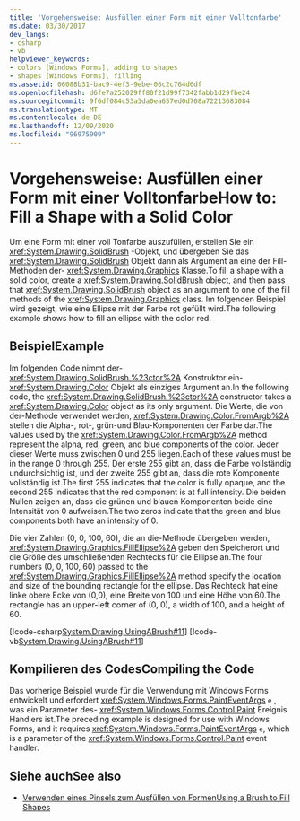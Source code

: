 ```yaml
---
title: 'Vorgehensweise: Ausfüllen einer Form mit einer Volltonfarbe'
ms.date: 03/30/2017
dev_langs:
- csharp
- vb
helpviewer_keywords:
- colors [Windows Forms], adding to shapes
- shapes [Windows Forms], filling
ms.assetid: 06088b31-bac9-4ef3-9ebe-06c2c764d6df
ms.openlocfilehash: d6fe7a252029ff80f21d99f7342fabb1d29fbe24
ms.sourcegitcommit: 9f6df084c53a3da0ea657ed0d708a72213683084
ms.translationtype: MT
ms.contentlocale: de-DE
ms.lasthandoff: 12/09/2020
ms.locfileid: "96975909"
---
```

# <a name="how-to-fill-a-shape-with-a-solid-color"></a><span data-ttu-id="a4b7d-102">Vorgehensweise: Ausfüllen einer Form mit einer Volltonfarbe</span><span class="sxs-lookup"><span data-stu-id="a4b7d-102">How to: Fill a Shape with a Solid Color</span></span>
<span data-ttu-id="a4b7d-103">Um eine Form mit einer voll Tonfarbe auszufüllen, erstellen Sie ein <xref:System.Drawing.SolidBrush> -Objekt, und übergeben Sie das <xref:System.Drawing.SolidBrush> Objekt dann als Argument an eine der Fill-Methoden der- <xref:System.Drawing.Graphics> Klasse.</span><span class="sxs-lookup"><span data-stu-id="a4b7d-103">To fill a shape with a solid color, create a <xref:System.Drawing.SolidBrush> object, and then pass that <xref:System.Drawing.SolidBrush> object as an argument to one of the fill methods of the <xref:System.Drawing.Graphics> class.</span></span> <span data-ttu-id="a4b7d-104">Im folgenden Beispiel wird gezeigt, wie eine Ellipse mit der Farbe rot gefüllt wird.</span><span class="sxs-lookup"><span data-stu-id="a4b7d-104">The following example shows how to fill an ellipse with the color red.</span></span>  
  
## <a name="example"></a><span data-ttu-id="a4b7d-105">Beispiel</span><span class="sxs-lookup"><span data-stu-id="a4b7d-105">Example</span></span>  
 <span data-ttu-id="a4b7d-106">Im folgenden Code nimmt der- <xref:System.Drawing.SolidBrush.%23ctor%2A> Konstruktor ein- <xref:System.Drawing.Color> Objekt als einziges Argument an.</span><span class="sxs-lookup"><span data-stu-id="a4b7d-106">In the following code, the <xref:System.Drawing.SolidBrush.%23ctor%2A> constructor takes a <xref:System.Drawing.Color> object as its only argument.</span></span> <span data-ttu-id="a4b7d-107">Die Werte, die von der-Methode verwendet werden, <xref:System.Drawing.Color.FromArgb%2A> stellen die Alpha-, rot-, grün-und Blau-Komponenten der Farbe dar.</span><span class="sxs-lookup"><span data-stu-id="a4b7d-107">The values used by the <xref:System.Drawing.Color.FromArgb%2A> method represent the alpha, red, green, and blue components of the color.</span></span> <span data-ttu-id="a4b7d-108">Jeder dieser Werte muss zwischen 0 und 255 liegen.</span><span class="sxs-lookup"><span data-stu-id="a4b7d-108">Each of these values must be in the range 0 through 255.</span></span> <span data-ttu-id="a4b7d-109">Der erste 255 gibt an, dass die Farbe vollständig undurchsichtig ist, und der zweite 255 gibt an, dass die rote Komponente vollständig ist.</span><span class="sxs-lookup"><span data-stu-id="a4b7d-109">The first 255 indicates that the color is fully opaque, and the second 255 indicates that the red component is at full intensity.</span></span> <span data-ttu-id="a4b7d-110">Die beiden Nullen zeigen an, dass die grünen und blauen Komponenten beide eine Intensität von 0 aufweisen.</span><span class="sxs-lookup"><span data-stu-id="a4b7d-110">The two zeros indicate that the green and blue components both have an intensity of 0.</span></span>  
  
 <span data-ttu-id="a4b7d-111">Die vier Zahlen (0, 0, 100, 60), die an die-Methode übergeben werden, <xref:System.Drawing.Graphics.FillEllipse%2A> geben den Speicherort und die Größe des umschließenden Rechtecks für die Ellipse an.</span><span class="sxs-lookup"><span data-stu-id="a4b7d-111">The four numbers (0, 0, 100, 60) passed to the <xref:System.Drawing.Graphics.FillEllipse%2A> method specify the location and size of the bounding rectangle for the ellipse.</span></span> <span data-ttu-id="a4b7d-112">Das Rechteck hat eine linke obere Ecke von (0,0), eine Breite von 100 und eine Höhe von 60.</span><span class="sxs-lookup"><span data-stu-id="a4b7d-112">The rectangle has an upper-left corner of (0, 0), a width of 100, and a height of 60.</span></span>  
  
 [!code-csharp[System.Drawing.UsingABrush#11](~/samples/snippets/csharp/VS_Snippets_Winforms/System.Drawing.UsingABrush/CS/Class1.cs#11)]
 [!code-vb[System.Drawing.UsingABrush#11](~/samples/snippets/visualbasic/VS_Snippets_Winforms/System.Drawing.UsingABrush/VB/Class1.vb#11)]  
  
## <a name="compiling-the-code"></a><span data-ttu-id="a4b7d-113">Kompilieren des Codes</span><span class="sxs-lookup"><span data-stu-id="a4b7d-113">Compiling the Code</span></span>  
 <span data-ttu-id="a4b7d-114">Das vorherige Beispiel wurde für die Verwendung mit Windows Forms entwickelt und erfordert <xref:System.Windows.Forms.PaintEventArgs> `e` , was ein Parameter des- <xref:System.Windows.Forms.Control.Paint> Ereignis Handlers ist.</span><span class="sxs-lookup"><span data-stu-id="a4b7d-114">The preceding example is designed for use with Windows Forms, and it requires <xref:System.Windows.Forms.PaintEventArgs> `e`, which is a parameter of the <xref:System.Windows.Forms.Control.Paint> event handler.</span></span>  
  
## <a name="see-also"></a><span data-ttu-id="a4b7d-115">Siehe auch</span><span class="sxs-lookup"><span data-stu-id="a4b7d-115">See also</span></span>

- [<span data-ttu-id="a4b7d-116">Verwenden eines Pinsels zum Ausfüllen von Formen</span><span class="sxs-lookup"><span data-stu-id="a4b7d-116">Using a Brush to Fill Shapes</span></span>](using-a-brush-to-fill-shapes.md)
